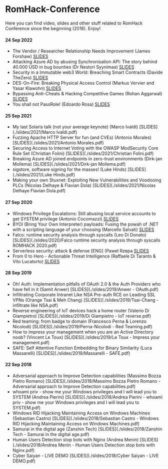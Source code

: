 # RomHack-Conference
Here you can find video, slides and other stuff related to RomHack Conference since the beginning (2018). Enjoy!

#### 24 Sep 2022

* The Vendor / Researcher Relationship Needs Improvement (James Forshaw) [SLIDES](./slides/2022/James_Forshaw_Keynote.pdf)
* Attacking Azure AD by abusing Synchronisation API: The story behind 40.000 USD in bug bounties (Dr Nestori Syynimaa) [SLIDES](./slides/2022/Attacking_Azure_AD_by_abusing_Synchronisation_API.pdf)
* Security in a Immutable web3 World: Breaching Smart Contracts (Davide TheZero) [SLIDES](./slides/2022/Security_in_a_Immutable_web3_World_Breaching_Smart_Contracts.pdf)
* DES-On-Fire: Breaking Physical Access Control (Markus Vervier and Yasar Klawohn) [SLIDES](./slides/2022/DES_On_Fire_Breaking_Physical_Access_Control.pdf)
* Bypassing Anti-Cheats & Hacking Competitive Games (Rohan Aggarwal) [SLIDES](./slides/2022/Bypassing_Anti_Cheats_Hacking_Competitive_Games.pdf)
* You shall not PassRole! (Edoardo Rosa) [SLIDES](./slides/2022/You_shall_not_PassRole.pdf)

#### 25 Sep 2021

* My last Solaris talk (not your average keynote) (Marco Ivaldi) [SLIDES](./slides/2021/Marco Ivaldi.pdf)
* Fuzzing Apache HTTP Server for fun (and CVEs) (Antonio Morales) [SLIDES](./slides/2021/Antonio Morales.pdf)
* Securing Access to Internet Voting with the OWASP ModSecurity Core Rule Set (Christian Folini) [SLIDES](./slides/2021/Christian Folini.pdf)
* Breaking Azure AD joined endpoints in zero-trust environments (Dirk-jan Mollema) [SLIDES](./slides/2021/Dirk-jan Mollema.pdf)
* sigstore, software signing for the masses! (Luke Hinds) [SLIDES](./slides/2021/Luke Hinds.pdf)
* Making your own Stuxnet: Exploiting New Vulnerabilities and Voodooing PLCs (Nicolas Delhaye & Flavian Dola) [SLIDES](./slides/2021/Nicolas Delhaye Flavian Dola.pdf)

#### 27 Sep 2020

* Windows Privilege Escalations: Still abusing local service accounts to get SYSTEM privilege (Antonio Cocomazzi) [SLIDES](./slides/2020/slides-Cocomazzi.pdf)
* BYOI (Bring Your Own Interpreter) payloads: Fusing the powah of .NET with a scripting language of your choosing (Marcello Salvati) [SLIDES](./slides/2020/slides-Salvati.pdf)
* Falco: runtime security analysis through syscalls (Leo Di Donato) [SLIDES](./slides/2020/Falco runtime security analysis through syscalls ROMHACK 2020.pdf)
* Serverless security: attack & defense [ENG] (Pawel Rzepa [SLIDES](./slides/2020/slides-Rzepa.pdf)
* From 0 to Hero - Actionable Threat Intelligence (Raffaele Di Taranto & Vito Lucatorto) [SLIDES](./slides/2020/slides-DiTaranto_Lucatorto.pdf)

#### 28 Sep 2019

* Oh! Auth: Implementation pitfalls of OAuth 2.0 & the Auth Providers who have fell in it (Samit Anwer) [SLIDES](./slides/2019/Anwer - OAuth.pdf)
* Infiltrating Corporate Intranet Like NSA Pre-auth RCE on Leading SSL VPNs (Orange Tsai & Meh Chang) [SLIDES](./slides/2019/Tsai-Chang - infiltrate like NSA.pdf)
* Reverse engineering of IoT devices hack a home router (Valerio Di Giampietro) [SLIDES](./slides/2019/Di Giampietro - IoT reverse.pdf)
* Red teaming: from badge to domain (Francesco Perna & Lorenzo Nicolodi) [SLIDES](./slides/2019/Perna-Nicolodi - Red Teaming.pdf)
* How to impress your management when you are an Active Directory noob? (Vincent Le Toux) [SLIDES](./slides/2019/Le Toux - Impress your management.pdf)
* SAFE: Self Attentive Function Embedding for Binary Similarity (Luca Massarelli) [SLIDES](./slides/2019/Massarelli - SAFE.pdf)

#### 22 Sep 2018

* Adversarial approach to Improve Detection capabilities (Massimo Bozza Pietro Romano) [SLIDES](./slides/2018/Massimo Bozza Pietro Romano - Adversarial approach to Improve Detection capabilities.pdf)
* whoami priv - show me your Windows privileges and I will lead you to SYSTEM (Andrea Pierini) [SLIDES](./slides/2018/Andrea Pierini - whoami priv - show me your Windows privileges and I will lead you to SYSTEM.pdf)
* Windows RID Hijacking Maintaining Access on Windows Machines (Sebastian Castro) [SLIDES](./slides/2018/Sebastian Castro - Windows RID Hijacking Maintaining Access on Windows Machines.pdf)
* Samurai in the digital age (Zanshin Tech) [SLIDES](./slides/2018/Zanshin Tech - Samurai in the digital age.pdf)
* Human Users Detection stop bots with Nginx (Andrea Menin) [SLIDES](./slides/2018/Andrea Menin - Human Users Detection stop bots with Nginx.pdf)
* Cyber Saiyan - LIVE DEMO [SLIDES](./slides/2018/Cyber Saiyan - LIVE DEMO.pdf)

